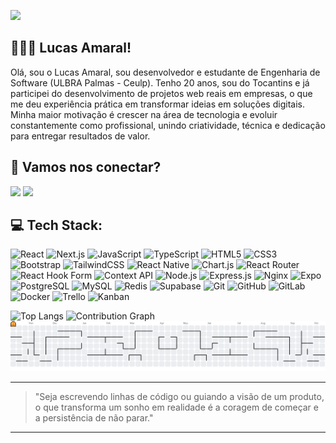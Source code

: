 ![](https://komarev.com/ghpvc/?username=Lucas-Amaral-D)

## 🧑🏻‍💻 Lucas Amaral!

Olá, sou o Lucas Amaral, sou desenvolvedor e estudante de Engenharia de Software (ULBRA Palmas - Ceulp). Tenho 20 anos, sou do Tocantins e já participei do desenvolvimento de projetos web reais em empresas, o que me deu experiência prática em transformar ideias em soluções digitais. Minha maior motivação é crescer na área de tecnologia e evoluir constantemente como profissional, unindo criatividade, técnica e dedicação para entregar resultados de valor.

## 🚀 Vamos nos conectar?
<div>
  <a href="mailto:lucasamaraldefreitas5@gmail.com"><img src="https://img.shields.io/badge/Gmail-D14836?style=for-the-badge&logo=gmail&logoColor=white" /></a>
  <a href="https://www.linkedin.com/in/lucas-amaral-de-freitas-931098278/" target="_blank"><img src="https://img.shields.io/badge/LinkedIn-0077B5?style=for-the-badge&logo=linkedin&logoColor=white" /></a>
</div>

## 💻 Tech Stack:

![React](https://img.shields.io/badge/react-%2320232a.svg?style=flat&logo=react&logoColor=%2361DAFB)
![Next.js](https://img.shields.io/badge/next.js-%23000000.svg?style=flat&logo=next.js&logoColor=white)
![JavaScript](https://img.shields.io/badge/javascript-%23323330.svg?style=flat&logo=javascript&logoColor=%23F7DF1E)
![TypeScript](https://img.shields.io/badge/typescript-%23007ACC.svg?style=flat&logo=typescript&logoColor=white)
![HTML5](https://img.shields.io/badge/html5-%23E34F26.svg?style=flat&logo=html5&logoColor=white)
![CSS3](https://img.shields.io/badge/css3-%231572B6.svg?style=flat&logo=css3&logoColor=white)
![Bootstrap](https://img.shields.io/badge/bootstrap-%238511FA.svg?style=flat&logo=bootstrap&logoColor=white)
![TailwindCSS](https://img.shields.io/badge/tailwindcss-%2338B2AC.svg?style=flat&logo=tailwind-css&logoColor=white)
![React Native](https://img.shields.io/badge/react_native-%2320232a.svg?style=flat&logo=react&logoColor=%2361DAFB)
![Chart.js](https://img.shields.io/badge/chart.js-F5788D.svg?style=flat&logo=chart.js&logoColor=white)
![React Router](https://img.shields.io/badge/React_Router-CA4245?style=flat&logo=react-router&logoColor=white)
![React Hook Form](https://img.shields.io/badge/React%20Hook%20Form-%23EC5990.svg?style=flat&logo=reacthookform&logoColor=white)
![Context API](https://img.shields.io/badge/Context--API-20232A?style=flat&logo=react&logoColor=61DAFB)
![Node.js](https://img.shields.io/badge/node.js-6DA55F?style=flat&logo=node.js&logoColor=white)
![Express.js](https://img.shields.io/badge/express.js-%23404d59.svg?style=flat&logo=express&logoColor=%2361DAFB)
![Nginx](https://img.shields.io/badge/nginx-%23009639.svg?style=flat&logo=nginx&logoColor=white)
![Expo](https://img.shields.io/badge/expo-1C1E24?style=flat&logo=expo&logoColor=#D04A37)
![PostgreSQL](https://img.shields.io/badge/postgresql-%23316192.svg?style=flat&logo=postgresql&logoColor=white)
![MySQL](https://img.shields.io/badge/mysql-4479A1.svg?style=flat&logo=mysql&logoColor=white)
![Redis](https://img.shields.io/badge/redis-%23DD0031.svg?style=flat&logo=redis&logoColor=white)
![Supabase](https://img.shields.io/badge/Supabase-3ECF8E?style=flat&logo=supabase&logoColor=white)
![Git](https://img.shields.io/badge/git-%23F05033.svg?style=flat&logo=git&logoColor=white)
![GitHub](https://img.shields.io/badge/github-%23121011.svg?style=flat&logo=github&logoColor=white)
![GitLab](https://img.shields.io/badge/gitlab-%23181717.svg?style=flat&logo=gitlab&logoColor=white)
![Docker](https://img.shields.io/badge/docker-%230db7ed.svg?style=flat&logo=docker&logoColor=white)
![Trello](https://img.shields.io/badge/Trello-%23026AA7.svg?style=flat&logo=Trello&logoColor=white)
![Kanban](https://img.shields.io/badge/Kanban-%23FF9A00.svg?style=flat&logo=trello&logoColor=white)

<img src="https://github-readme-stats.vercel.app/api/top-langs?username=Lucas-Amaral-D&locale=pt-br&layout=compact&card_width=480&langs_count=6&theme=aura&hide_border=true" height="280" alt="Top Langs" />
<img src="https://github-readme-activity-graph.vercel.app/graph?username=Lucas-Amaral-D&radius=12&theme=tokyo-night&area=true&hide_border=true" height="300" alt="Contribution Graph" />

<picture>
  <source media="(prefers-color-scheme: dark)" srcset="https://raw.githubusercontent.com/Lucas-Amaral-D/Lucas-Amaral-D/output/pacman-contribution-graph-dark.svg">
  <source media="(prefers-color-scheme: light)" srcset="https://raw.githubusercontent.com/Lucas-Amaral-D/Lucas-Amaral-D/output/pacman-contribution-graph.svg">
  <img alt="pacman contribution graph" src="https://raw.githubusercontent.com/Lucas-Amaral-D/Lucas-Amaral-D/output/pacman-contribution-graph.svg">
</picture>

---
> "Seja escrevendo linhas de código ou guiando a visão de um produto, o que transforma um sonho em realidade é a coragem de começar e a persistência de não parar."
---
